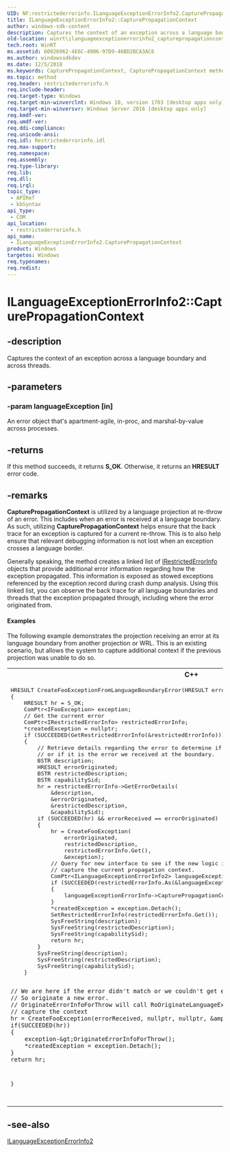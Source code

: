 ```yaml
---
UID: NF:restrictederrorinfo.ILanguageExceptionErrorInfo2.CapturePropagationContext
title: ILanguageExceptionErrorInfo2::CapturePropagationContext
author: windows-sdk-content
description: Captures the context of an exception across a language boundary and across threads.
old-location: winrt\ilanguageexceptionerrorinfo2_capturepropagationcontext.htm
tech.root: WinRT
ms.assetid: 60026962-4E6C-4906-97D9-46BD2BCA3AC6
ms.author: windowssdkdev
ms.date: 12/5/2018
ms.keywords: CapturePropagationContext, CapturePropagationContext method [Windows Runtime], CapturePropagationContext method [Windows Runtime],ILanguageExceptionErrorInfo2 interface, ILanguageExceptionErrorInfo2 interface [Windows Runtime],CapturePropagationContext method, ILanguageExceptionErrorInfo2.CapturePropagationContext, ILanguageExceptionErrorInfo2::CapturePropagationContext, restrictederrorinfo/ILanguageExceptionErrorInfo2::CapturePropagationContext, winrt.ilanguageexceptionerrorinfo2_capturepropagationcontext
ms.topic: method
req.header: restrictederrorinfo.h
req.include-header: 
req.target-type: Windows
req.target-min-winverclnt: Windows 10, version 1703 [desktop apps only]
req.target-min-winversvr: Windows Server 2016 [desktop apps only]
req.kmdf-ver: 
req.umdf-ver: 
req.ddi-compliance: 
req.unicode-ansi: 
req.idl: Restrictederrorinfo.idl
req.max-support: 
req.namespace: 
req.assembly: 
req.type-library: 
req.lib: 
req.dll: 
req.irql: 
topic_type:
 - APIRef
 - kbSyntax
api_type:
 - COM
api_location:
 - restrictederrorinfo.h
api_name:
 - ILanguageExceptionErrorInfo2.CapturePropagationContext
product: Windows
targetos: Windows
req.typenames: 
req.redist: 
---
```


# ILanguageExceptionErrorInfo2::CapturePropagationContext


## -description


Captures the context of an exception across a language boundary and across threads.


## -parameters




### -param languageException [in]

An error object that's apartment-agile, in-proc, and marshal-by-value across processes.


## -returns



If this method succeeds, it returns <b xmlns:loc="http://microsoft.com/wdcml/l10n">S_OK</b>. Otherwise, it returns an <b xmlns:loc="http://microsoft.com/wdcml/l10n">HRESULT</b> error code.




## -remarks



<b>CapturePropagationContext</b> is utilized by a language projection at re-throw of an error. This includes when an error is received at a language boundary. As such, utilizing <b>CapturePropagationContext</b> helps ensure that the back trace for an exception is captured for a current re-throw. This is to also help ensure that relevant debugging information is not lost when an exception crosses a language border.

Generally speaking, the method creates a linked list of <a href="https://msdn.microsoft.com/1af8d4bf-1217-44ca-b0dd-9a6feda16100">IRestrictedErrorInfo</a> objects that provide additional error information regarding how the exception propagated. This information is exposed as stowed exceptions referenced by the exception record during crash dump analysis. Using this linked list, you can observe the back trace for all language boundaries and threads that the exception propagated through, including where the error originated from.  



#### Examples

The following example demonstrates the projection receiving an error at its language boundary from another projection or  WRL. This is an existing scenario, but allows the system to capture additional context if the previous projection was unable to do so.

<div class="code"><span codelanguage="ManagedCPlusPlus"><table>
<tr>
<th>C++</th>
</tr>
<tr>
<td>
<pre>HRESULT CreateFooExceptionFromLanguageBoundaryError(HRESULT errorReceived, IFooException** createdException)
{
    HRESULT hr = S_OK;
    ComPtr&lt;IFooException&gt; exception;
    // Get the current error
    ComPtr&lt;IRestrictedErrorInfo&gt; restrictedErrorInfo;
    *createdException = nullptr;
    if (SUCCEEDED(GetRestrictedErrorInfo(&amp;restrictedErrorInfo)))
    {
        // Retrieve details regarding the error to determine if it is a stale error
        // or if it is the error we received at the boundary.
        BSTR description;
        HRESULT errorOriginated;
        BSTR restrictedDescription;
        BSTR capabilitySid;
        hr = restrictedErrorInfo-&gt;GetErrorDetails(
            &amp;description,
            &amp;errorOriginated,
            &amp;restrictedDescription,
            &amp;capabilitySid);
        if (SUCCEEDED(hr) &amp;&amp; errorReceived == errorOriginated)
        {
            hr = CreateFooException(
                errorOriginated,
                restrictedDescription,
                restrictedErrorInfo.Get(),
                &amp;exception);
            // Query for new interface to see if the new logic is there to
            // capture the current propagation context.
            ComPtr&lt;ILanguageExceptionErrorInfo2&gt; languageExceptionErrorInfo;
            if (SUCCEEDED(restrictedErrorInfo.As(&amp;languageExceptionErrorInfo)))
            {
                languageExceptionErrorInfo-&gt;CapturePropagationContext(nullptr);
            }		
            *createdException = exception.Detach();
            SetRestrictedErrorInfo(restrictedErrorInfo.Get());
            SysFreeString(description);
            SysFreeString(restrictedDescription);
            SysFreeString(capabilitySid);
            return hr;
        }
        SysFreeString(description);
        SysFreeString(restrictedDescription);
        SysFreeString(capabilitySid);
    }

    // We are here if the error didn't match or we couldn't get error details.
    // So originate a new error.
    // OriginateErrorInfoForThrow will call RoOriginateLanguageException, which will      
    // capture the context
    hr = CreateFooException(errorReceived, nullptr, nullptr, &amp;exception);
    if(SUCCEEDED(hr))
    {
        exception-&gt;OriginateErrorInfoForThrow();
        *createdException = exception.Detach();
    }
    return hr;
}

</pre>
</td>
</tr>
</table></span></div>



## -see-also




<a href="https://msdn.microsoft.com/A943EE85-F2A9-4D5E-AA6F-0C4AB8556A4C">ILanguageExceptionErrorInfo2</a>
 

 

